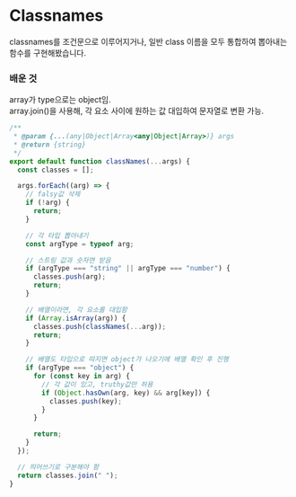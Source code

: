 # Classnames

classnames를 조건문으로 이루어지거나, 일반 class 이름을 모두 통합하여 뽑아내는 함수를 구현해봤습니다.

### 배운 것

array가 type으로는 object임. <br />
array.join()을 사용해, 각 요소 사이에 원하는 값 대입하여 문자열로 변환 가능.

```javascript
/**
 * @param {...(any|Object|Array<any|Object|Array>)} args
 * @return {string}
 */
export default function classNames(...args) {
  const classes = [];

  args.forEach((arg) => {
    // falsy값 삭제
    if (!arg) {
      return;
    }

    // 각 타입 뽑아내기
    const argType = typeof arg;

    // 스트링 값과 숫자면 받음
    if (argType === "string" || argType === "number") {
      classes.push(arg);
      return;
    }

    // 배열이라면, 각 요소를 대입함
    if (Array.isArray(arg)) {
      classes.push(classNames(...arg));
      return;
    }

    // 배열도 타입으로 따지면 object가 나오기에 배열 확인 후 진행
    if (argType === "object") {
      for (const key in arg) {
        // 각 값이 있고, truthy값만 허용
        if (Object.hasOwn(arg, key) && arg[key]) {
          classes.push(key);
        }
      }

      return;
    }
  });

  // 띄어쓰기로 구분해야 함
  return classes.join(" ");
}
```
